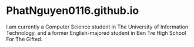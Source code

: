 # PhatNguyen0116.github.io
I am currently a Computer Science student in The University of Information Technology, and a former English-majored student in Ben Tre High School For The Gifted.
